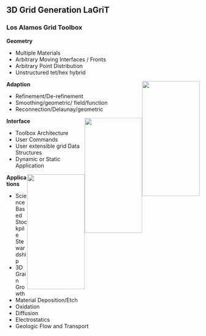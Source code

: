 3D Grid Generation LaGriT
-------------------------

### Los Alamos Grid Toolbox

**Geometry**

 - Multiple Materials 
 - Arbitrary Moving Interfaces / Fronts
 - Arbitrary Point Distribution
 - Unstructured tet/hex hybrid

<img height="300" width="150" style="float: right;" src="https://lanl.github.io/LaGriT/assets/images/trench4-0.jpg">

**Adaption**

 - Refinement/De-refinement
 - Smoothing/geometric/ field/function
 - Reconnection/Delaunay/geometric

<img height="300" width="150" style="float: right;" src="https://lanl.github.io/LaGriT/assets/images/trench4-4.jpg">

**Interface**
 
 - Toolbox Architecture
 - User Commands
 - User extensible grid Data Structures
 - Dynamic or Static Application

<img height="300" width="150" style="float: right;" src="https://lanl.github.io/LaGriT/assets/images/trench4-8.jpg">

**Applications**
 
 - Science Based Stockpile Stewardship
 - 3D Grain Growth
 - Material Deposition/Etch
 - Oxidation
 - Diffusion
 - Electrostatics
 - Geologic Flow and Transport


<div style="text-align: right"> <b Material Deposition </b </div



 



